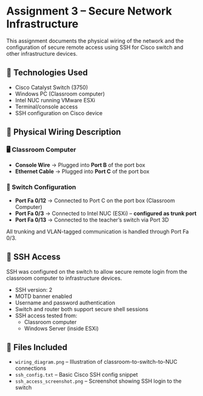 # Assignment 3 – Secure Network Infrastructure

This assignment documents the physical wiring of the network and the configuration of secure remote access using SSH for Cisco switch and other infrastructure devices.

## 🧰 Technologies Used
- Cisco Catalyst Switch (3750)
- Windows PC (Classroom computer)
- Intel NUC running VMware ESXi
- Terminal/console access
- SSH configuration on Cisco device

## 🔌 Physical Wiring Description

### 🖥️ Classroom Computer
- **Console Wire** → Plugged into **Port B** of the port box
- **Ethernet Cable** → Plugged into **Port C** of the port box

### 🧠 Switch Configuration
- **Port Fa 0/12** → Connected to Port C on the port box (Classroom Computer)
- **Port Fa 0/3** → Connected to Intel NUC (ESXi) – **configured as trunk port**
- **Port Fa 0/13** → Connected to the teacher’s switch via Port 3D

All trunking and VLAN-tagged communication is handled through Port Fa 0/3.

## 🔐 SSH Access

SSH was configured on the switch to allow secure remote login from the classroom computer to infrastructure devices.

- SSH version: 2
- MOTD banner enabled
- Username and password authentication
- Switch and router both support secure shell sessions
- SSH access tested from:
  - Classroom computer
  - Windows Server (inside ESXi)

## 📂 Files Included

- `wiring_diagram.png` – Illustration of classroom-to-switch-to-NUC connections
- `ssh_config.txt` – Basic Cisco SSH config snippet
- `ssh_access_screenshot.png` – Screenshot showing SSH login to the switch
